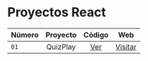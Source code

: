 # Proyectos React
| Número        | Proyecto     | Código      | Web          
| ------------- |:-------------:|:-------------:|:-------------:|
|```01```| QuizPlay | [Ver](https://github.com/MarceeloDominguez/Proyectos-React/tree/master/01-quizplay) | [Visitar](https://quizplayproyecto1.surge.sh/)

